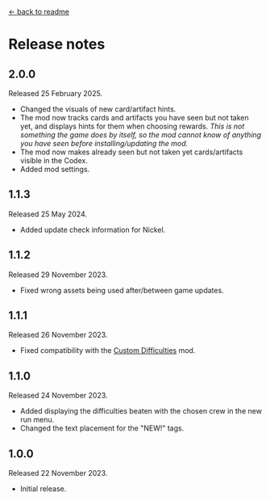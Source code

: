 [← back to readme](README.md)

# Release notes

## 2.0.0
Released 25 February 2025.

* Changed the visuals of new card/artifact hints.
* The mod now tracks cards and artifacts you have seen but not taken yet, and displays hints for them when choosing rewards. *This is not something the game does by itself, so the mod cannot know of anything you have seen before installing/updating the mod.*
* The mod now makes already seen but not taken yet cards/artifacts visible in the Codex.
* Added mod settings.

## 1.1.3
Released 25 May 2024.

* Added update check information for Nickel.

## 1.1.2
Released 29 November 2023.

* Fixed wrong assets being used after/between game updates.

## 1.1.1
Released 26 November 2023.

* Fixed compatibility with the [Custom Difficulties](https://github.com/Shockah/Cobalt-Core-Mods/tree/master/CustomDifficulties) mod.

## 1.1.0
Released 24 November 2023.

* Added displaying the difficulties beaten with the chosen crew in the new run menu.
* Changed the text placement for the "NEW!" tags.

## 1.0.0
Released 22 November 2023.

* Initial release.
